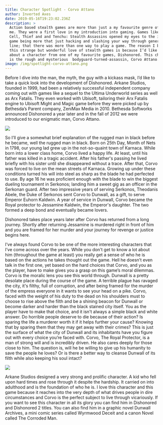 ```yaml
---
title: Character Spotlight - Corvo Attano
author: Inverted Axes
date: 2019-05-16T19:23:02.236Z
description: >
  Action based stealth games are more than just a my favourite genre of game for
  me. They were a first love in my introduction into gaming. Games like Splinter
  Cell, Thief and and Tenchu: Stealth Assassins opened my eyes to the idea of a
  game being more that just hacking and slashing your way through generic story
  line; that there was more than one way to play a game. The reason I bring up
  this strange but wonderful love of stealth games is because I’d like to talk
  about a character from one of my favourite games, Dishonored. This character
  is the rough and mysterious  bodyguard-turned-assassin, Corvo Attano.
image: /img/spotlight-corvo-attano.png
---
```



Before I dive into the man, the myth, the guy with a kickass mask, I’d like to take a quick look into the development of Dishonored. Arkane Studios, founded in 1999, had been a relatively successful independent company coming out with games like a sequel to the Ultima Underworld series as well as Arx Fatalis. They even worked with Ubisoft, tailoring their Arx Fatalis engine to Ubisoft Might and Magic game before they were picked up by Bethesda’s Parent company, ZeniMax Media in 2010. Bethesda Softworks announced Dishonored a year later and in the fall of 2012 we were introduced to our enigmatic man, Corvo Attano.

![](/img/corvo.png)

So I’ll give a somewhat brief explanation of the rugged man in black before he became, well the rugged man in black. Born on 25th Day, Month of Nets in 1798, our young lad grew up in the not-so-quaint town of Karnaca.  While born into a lower class home, Corvo lived a happy life. At least, until his father was killed in a tragic accident. After his father's passing he lived briefly with his sister until she disappeared without a trace. After that, Corvo was forced to live on the mean streets of Karnaca. Growing up under these conditions turned his will into steel as sharp as the blade he had perfected to use. By age 16 he was proficient enough with the blade to win the biggest dueling tournament in Serkonos; landing him a sweet gig as an officer in the Serkonan guard. After two impressive years of  serving Serkonos, Theodanis Abele, the Duke of Serkonos sent Corvo to Dunwall, as a gift, to serve Emperor Euhorn Kaldwin. A year of service in Dunwall, Corvo became the Royal protector to Jessamine Kaldwin, the Emperor's daughter. The two formed a deep bond and eventually became lovers.



Dishonored takes place years later after Corvo has returned from a long journey. Shortly after returning Jessamine is murdered right in front of him and you are framed for her murder and your journey for revenge or justice begins here.



I’ve always found Corvo to be one of the more interesting characters that I’ve come across over the years. While you don't get to know a lot about him (throughout the game at least) you really get a sense of who he is based on the actions he takes thought out the game. Hell he doesn’t even talk in the first one, yet based on the hard choices that Corvo, and you as the player, have to make gives you a grasp on this game’s moral dilemmas. Corvo is the moralic lens you see this world through.  Dunwall is a pretty desolate place during the course of the game. A terrible plague has ravaged the city, it's filthy, full of corruption, and after being framed for the murder of the empress everyone in it wants to see your head on a pike. Corvo, faced with the weight of his duty to the dead on his shoulders must to choose to rise above the filth and be a shining beacon for Dunwall or become darker and harder than the black stained city itself. You as the player have to make that choice, and it isn't always a simple black and white answer. Do horrible people deserve to die because of their action? Is sparing the life a murderer worth it if it helps further your cause? Knowing that by sparing them that they may get away with their crimes? This is just the surface of what the city of Dunwall and its inhabitants have you figure out with every choice you’re faced with. Corvo, The Royal Protector, is a man of strong will and is incredibly driven. He also cares deeply for those close to him. The question is, will he be willing to give up his humanity to save the people he loves? Or is there a better way to cleanse Dunwall of its filth while also keeping his soul intact?

![](/img/corvo-1.jpg)

Arkane Studios designed a very strong and prolific character. A kid who fell upon hard times and rose through it despite the hardship. It carried on into adulthood and is the foundation of who he is. I love this character and this game because it reaches into the very depth of what drives people in dire circumstances and Corvo is the perfect subject to live through vicariously. If you want to see this character in all its glory you can find him in Dishonored and Dishonored 2 titles. You can also find him in a graphic novel Dunwall Archives, a mini comic series called Wyrmwood Deceit and a canon Novel called The Corroded Man.
